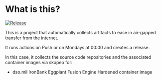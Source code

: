 # What is this?

[![Release](https://github.com/amentumservices/Collector-EggplantFusion-IB/actions/workflows/collect.yml/badge.svg?branch=main)](https://github.com/amentumservices/Collector-EggplantFusion-IB/actions/workflows/collect.yml)

This is a project that automatically collects artifacts to ease in air-gapped transfer from the internet.

It runs actions on Push or on Mondays at 00:00 and creates a release.

In this case, it collects the source code repositories and the associated container images via skopeo for:

- dso.mil IronBank Eggplant Fusion Engine Hardened container image
